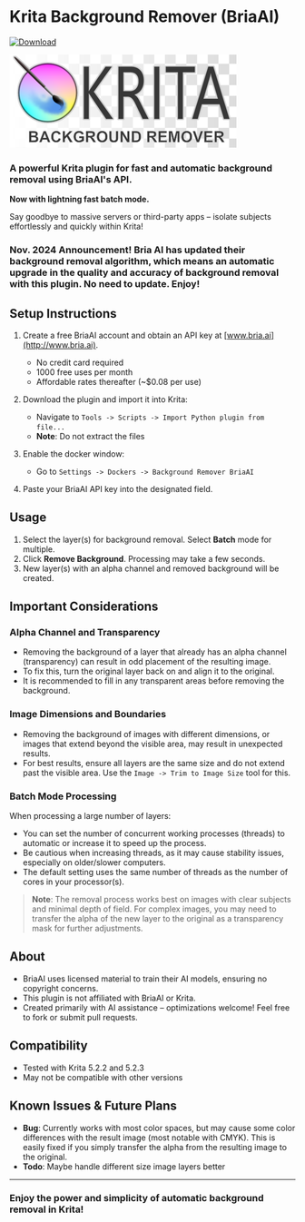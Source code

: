 # Krita Background Remover (BriaAI)

[![Download](https://img.shields.io/github/v/release/agoulddesign/krita-bg-remove-bria?style=for-the-badge&label=Download)](https://github.com/agoulddesign/krita-bg-remove-bria/releases/)

[![Krita Logo](https://raw.githubusercontent.com/agoulddesign/krita-bg-remove-bria/main/misc/krita05.png)](https://krita.org)

### A powerful Krita plugin for fast and automatic background removal using BriaAI's API.

**Now with lightning fast batch mode.**

Say goodbye to massive servers or third-party apps – isolate subjects effortlessly and quickly within Krita!

### Nov. 2024 Announcement! Bria AI has updated their background removal algorithm, which means an automatic upgrade in the quality and accuracy of background removal with this plugin. No need to update. Enjoy!

## Setup Instructions

1. Create a free BriaAI account and obtain an API key at [www.bria.ai](http://www.bria.ai).
   - No credit card required
   - 1000 free uses per month
   - Affordable rates thereafter (~$0.08 per use)

2. Download the plugin and import it into Krita:
   - Navigate to `Tools -> Scripts -> Import Python plugin from file...`
   - **Note**: Do not extract the files

3. Enable the docker window:
   - Go to `Settings -> Dockers -> Background Remover BriaAI`

4. Paste your BriaAI API key into the designated field.

## Usage

1. Select the layer(s) for background removal. Select **Batch** mode for multiple.
2. Click **Remove Background**. Processing may take a few seconds.
3. New layer(s) with an alpha channel and removed background will be created.

## Important Considerations

### Alpha Channel and Transparency

- Removing the background of a layer that already has an alpha channel (transparency) can result in odd placement of the resulting image.
- To fix this, turn the original layer back on and align it to the original.
- It is recommended to fill in any transparent areas before removing the background.

### Image Dimensions and Boundaries

- Removing the background of images with different dimensions, or images that extend beyond the visible area, may result in unexpected results.
- For best results, ensure all layers are the same size and do not extend past the visible area. Use the `Image -> Trim to Image Size` tool for this.

### Batch Mode Processing

When processing a large number of layers:

- You can set the number of concurrent working processes (threads) to automatic or increase it to speed up the process.
- Be cautious when increasing threads, as it may cause stability issues, especially on older/slower computers.
- The default setting uses the same number of threads as the number of cores in your processor(s).


> **Note**: The removal process works best on images with clear subjects and minimal depth of field. For complex images, you may need to transfer the alpha of the new layer to the original as a transparency mask for further adjustments.

## About

- BriaAI uses licensed material to train their AI models, ensuring no copyright concerns.
- This plugin is not affiliated with BriaAI or Krita.
- Created primarily with AI assistance – optimizations welcome! Feel free to fork or submit pull requests.

## Compatibility

- Tested with Krita 5.2.2 and 5.2.3
- May not be compatible with other versions

## Known Issues & Future Plans

- **Bug**: Currently works with most color spaces, but may cause some color differences with the result image (most notable with CMYK). This is easily fixed if you simply transfer the alpha from the resulting image to the original.
- **Todo**: Maybe handle different size image layers better

---

### Enjoy the power and simplicity of automatic background removal in Krita!
